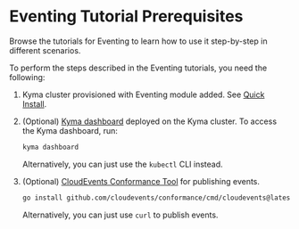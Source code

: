 # Eventing Tutorial Prerequisites

Browse the tutorials for Eventing to learn how to use it step-by-step in different scenarios.

To perform the steps described in the Eventing tutorials, you need the following: 

1. Kyma cluster provisioned with Eventing module added. See [Quick Install](https://kyma-project.io/#/02-get-started/01-quick-install).
2. (Optional) [Kyma dashboard](https://kyma-project.io/#/01-overview/ui/README?id=kyma-dashboard) deployed on the Kyma cluster. To access the Kyma dashboard, run:

   ```bash
   kyma dashboard
   ```

   Alternatively, you can just use the `kubectl` CLI instead.

3. (Optional) [CloudEvents Conformance Tool](https://github.com/cloudevents/conformance) for publishing events.

   ```bash
   go install github.com/cloudevents/conformance/cmd/cloudevents@latest
   ```

   Alternatively, you can just use `curl` to publish events.
